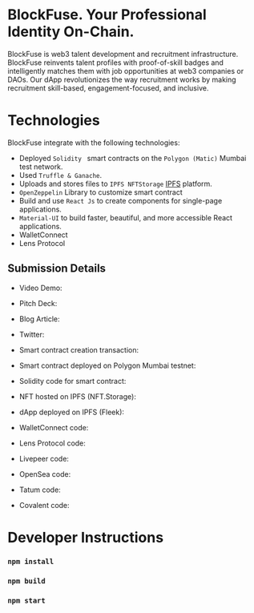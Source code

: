 # BlockFuse. Your Professional Identity On-Chain. 
BlockFuse is web3 talent development and recruitment infrastructure. BlockFuse reinvents talent profiles with proof-of-skill badges and intelligently matches them with job opportunities at web3 companies or DAOs. Our dApp revolutionizes the way recruitment works by making recruitment skill-based, engagement-focused, and inclusive. 



# Technologies
BlockFuse integrate with the following technologies:
* Deployed `Solidity ` smart contracts on the `Polygon (Matic)` Mumbai test network.
* Used `Truffle & Ganache`.
* Uploads and stores files to `IPFS NFTStorage` [IPFS](https://nft.storage/) platform.
* `OpenZeppelin` Library to customize smart contract
* Build and use `React Js` to create components for single-page applications.
* `Material-UI` to build faster, beautiful, and more accessible React applications.
* WalletConnect
* Lens Protocol

## Submission Details

* Video Demo:
* Pitch Deck:
* Blog Article:
* Twitter:


* Smart contract creation transaction:
* Smart contract deployed on Polygon Mumbai testnet:
* Solidity code for smart contract:
* NFT hosted on IPFS (NFT.Storage):
* dApp deployed on IPFS (Fleek):
* WalletConnect code:
* Lens Protocol code:
* Livepeer code:
* OpenSea code:
* Tatum code:
* Covalent code:




# Developer Instructions

### `npm install`

### `npm build`

### `npm start`
